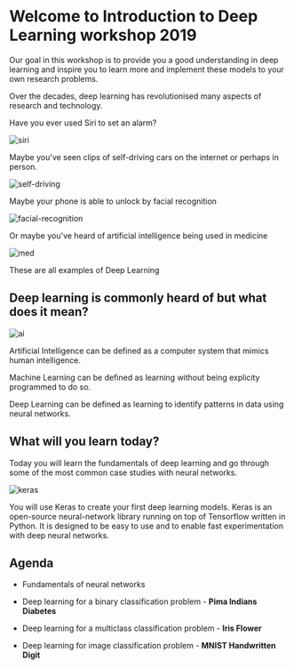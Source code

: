 # Welcome to Introduction to Deep Learning workshop 2019

Our goal in this workshop is to provide you a good understanding in deep learning and inspire you to learn more and implement these models to your own research problems.

Over the decades, deep learning has revolutionised many aspects of research and technology.

Have you ever used Siri to set an alarm?

![siri](https://static1.squarespace.com/static/54f96b07e4b04529199fd6a5/t/5b5b393a1ae6cf14d8e0dc67/1532705098916/Siri+setting+alarm+demo.gif)

Maybe you've seen clips of self-driving cars on the internet or perhaps in person.

![self-driving](https://media1.tenor.com/images/8456fab940258acf57869491f5cc18d3/tenor.gif?itemid=10697697)

Maybe your phone is able to unlock by facial recognition

![facial-recognition](https://cdn.vox-cdn.com/thumbor/Izxk07irjgvKcoeA1z1tvc4geVY=/400x0/filters:no_upscale()/cdn.vox-cdn.com/uploads/chorus_asset/file/9865669/FoolishAlarmingAttwatersprairiechicken_max_14mb.gif)

Or maybe you've heard of artificial intelligence being used in medicine

![med](https://storage.googleapis.com/gweb-uniblog-publish-prod/original_images/lung_cancer_scan.gif)

These are all examples of Deep Learning

## Deep learning is commonly heard of but what does it mean?

![ai](https://1.bp.blogspot.com/-ldVI2916ElA/W_aQyOoUFMI/AAAAAAAAFmw/0AMKqgpUlA0e2qOdomvaLy8IHW2_xMmKACLcBGAs/s1600/AI%2B-%2BML%2B-%2BDL.PNG)

Artificial Intelligence can be defined as a computer system that mimics human intelligence.

Machine Learning can be defined as learning without being explicity programmed to do so.

Deep Learning can be defined as learning to identify patterns in data using neural networks.

## What will you learn today?

Today you will learn the fundamentals of deep learning and go through some of the most common case studies with neural networks.

![keras](https://keras.io/img/keras-logo-small.jpg)

You will use Keras to create your first deep learning models. Keras is an open-source neural-network library running on top of Tensorflow written in Python. It is designed to be easy to use and to enable fast experimentation with deep neural networks.

## Agenda 

* Fundamentals of neural networks

* Deep learning for a binary classification problem - **Pima Indians Diabetes**

* Deep learning for a multiclass classification problem - **Iris Flower**

* Deep learning for image classification problem - **MNIST Handwritten Digit**
